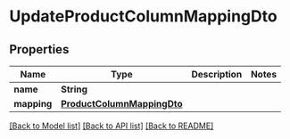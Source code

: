# UpdateProductColumnMappingDto

## Properties
Name | Type | Description | Notes
------------ | ------------- | ------------- | -------------
**name** | **String** |  | 
**mapping** | [**ProductColumnMappingDto**](ProductColumnMappingDto.md) |  | 

[[Back to Model list]](../README.md#documentation-for-models) [[Back to API list]](../README.md#documentation-for-api-endpoints) [[Back to README]](../README.md)


